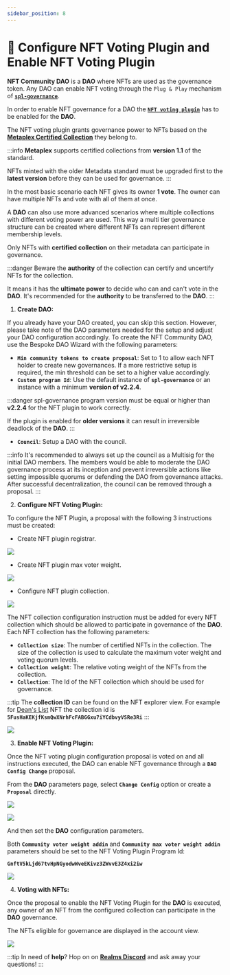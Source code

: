 ```yaml
---
sidebar_position: 8
---
```


# 🔲 Configure NFT Voting Plugin and Enable NFT Voting Plugin

**NFT Community DAO** is a **DAO** where NFTs are used as the governance token. Any DAO can enable NFT voting through the `Plug & Play` mechanism of [**`spl-governance`**](https://github.com/solana-labs/solana-program-library/blob/master/governance/README.md).

In order to enable NFT governance for a DAO the [**`NFT voting plugin`**](https://github.com/solana-labs/governance-program-library) has to be enabled for the **DAO**.

The NFT voting plugin grants governance power to NFTs based on the [**Metaplex Certified Collection**](https://www.metaplex.com/posts/certified-collections) they belong to.&#x20;

:::info
**Metaplex** supports certified collections from **version 1.1** of the standard.

NFTs minted with the older Metadata standard must be upgraded first to the **latest version** before they can be used for governance.
:::

In the most basic scenario each NFT gives its owner **1 vote**. The owner can have multiple NFTs and vote with all of them at once.

A **DAO** can also use more advanced scenarios where multiple collections with different voting power are used. This way a multi tier governance structure can be created where different NFTs can represent different membership levels.

Only NFTs with **certified collection** on their metadata can participate in governance.

:::danger
Beware the **authority** of the collection can certify and uncertify NFTs for the collection.

It means it has the **ultimate power** to decide who can and can't vote in the **DAO**. It's recommended for the **authority** to be transferred to the **DAO**.
:::

1. **Create DAO:**

If you already have your DAO created, you can skip this section. However, please take note of the DAO parameters needed for the setup and adjust your DAO configuration accordingly. To create the NFT Community DAO, use the Bespoke DAO Wizard with the following parameters:

* **`Min community tokens to create proposal`**: Set to 1 to allow each NFT holder to create new governances. If a more restrictive setup is required, the min threshold can be set to a higher value accordingly.
* **`Custom program Id`**: Use the default instance of **`spl-governance`** or an instance with a minimum **version of v2.2.4**.

:::danger
spl-governance program version must be equal or higher than **v2.2.4** for the NFT plugin to work correctly.

If the plugin is enabled for **older versions** it can result in irreversible deadlock of the **DAO**.
:::

* **`Council`**: Setup a DAO with the council.

:::info
It's recommended to always set up the council as a Multisig for the initial DAO members. The members would be able to moderate the DAO governance process at its inception and prevent irreversible actions like setting impossible quorums or defending the DAO from governance attacks. After successful decentralization, the council can be removed through a proposal​.
:::

2. **Configure NFT Voting Plugin:**

To configure the NFT Plugin, a proposal with the following 3 instructions must be created:

* Create NFT plugin registrar.

![](https://1350030557-files.gitbook.io/~/files/v0/b/gitbook-x-prod.appspot.com/o/spaces%2FuD41l732PFwZVguNUpT3%2Fuploads%2F6byRZsJENCbe9P869rP3%2FScreenshot_883.png?alt=media&token=b417fcce-a36f-4ee5-a496-1a9f8dc90f0e)

* Create NFT plugin max voter weight.

![](https://1350030557-files.gitbook.io/~/files/v0/b/gitbook-x-prod.appspot.com/o/spaces%2FuD41l732PFwZVguNUpT3%2Fuploads%2FiDzl7Afb3aLUA2GnoooX%2FScreenshot_884.png?alt=media&token=ab754e24-66b8-44fc-993d-5aaaa3e27189)

* Configure NFT plugin collection.

![](https://1350030557-files.gitbook.io/~/files/v0/b/gitbook-x-prod.appspot.com/o/spaces%2FuD41l732PFwZVguNUpT3%2Fuploads%2FVAixsi6brTWDH7GZJxsr%2FScreenshot_885.png?alt=media&token=b8b699a8-1917-440a-9e2c-018fedf13a0e)

The NFT collection configuration instruction must be added for every NFT collection which should be allowed to participate in governance of the **DAO**. Each NFT collection has the following parameters:

* **`Collection size`**: The number of certified NFTs in the collection. The size of the collection is used to calculate the maximum voter weight and voting quorum levels.
* **`Collection weight`**: The relative voting weight of the NFTs from the collection.
* **`Collection`**: The Id of the NFT collection which should be used for governance​.

:::tip
The **collection ID** can be found on the NFT explorer view. For example for [Dean's List](https://explorer.solana.com/address/B5DeZ7s9FLmSMMftwFNtbSWKACW7EjHDh4caYV3oFKks) NFT the collection id is **`5FusHaKEKjfKsmQwXNrhFcFABGGxu7iYCdbvyVSRe3Ri`**
:::

![](https://1350030557-files.gitbook.io/~/files/v0/b/gitbook-x-prod.appspot.com/o/spaces%2FuD41l732PFwZVguNUpT3%2Fuploads%2FLrfTtjrHZVVZGamHHoBT%2FScreenshot_886.png?alt=media&token=92b501f6-48b6-4eab-8468-512dd73c0c93)

3. **Enable NFT Voting Plugin:**

Once the NFT voting plugin configuration proposal is voted on and all instructions executed, the DAO can enable NFT governance through a **`DAO Config Change`** proposal.

From the **DAO** parameters page, select **`Change Config`** option or create a **`Proposal`** directly.

![](https://1350030557-files.gitbook.io/~/files/v0/b/gitbook-x-prod.appspot.com/o/spaces%2FuD41l732PFwZVguNUpT3%2Fuploads%2FaB0ZHshaSG86RagXILDj%2FScreenshot_887.png?alt=media&token=63922a8e-ea97-40d4-ac3e-bd4b40708612)

![](https://1350030557-files.gitbook.io/~/files/v0/b/gitbook-x-prod.appspot.com/o/spaces%2FuD41l732PFwZVguNUpT3%2Fuploads%2FQmBRqoHlPO0ZaAV9xftM%2FScreenshot_889.png?alt=media&token=61e7c7d1-6bec-4665-af00-a45cdbdc5c9f)

And then set the **DAO** configuration parameters.

Both **`Community voter weight addin`** and **`Community max voter weight addin`** parameters should be set to the NFT Voting Plugin Program Id:

**`GnftV5kLjd67tvHpNGyodwWveEKivz3ZWvvE3Z4xi2iw`**

![](https://1350030557-files.gitbook.io/~/files/v0/b/gitbook-x-prod.appspot.com/o/spaces%2FuD41l732PFwZVguNUpT3%2Fuploads%2FtmxYk7Yb0BAj6PyTaEuL%2FScreenshot_888.png?alt=media&token=a68773c9-ef55-4357-a35c-153a55a91d37)

4. **Voting with NFTs:**

Once the proposal to enable the NFT Voting Plugin for the **DAO** is executed, any owner of an NFT from the configured collection can participate in the **DAO** governance.

The NFTs eligible for governance are displayed in the account view.

![](https://1350030557-files.gitbook.io/~/files/v0/b/gitbook-x-prod.appspot.com/o/spaces%2FuD41l732PFwZVguNUpT3%2Fuploads%2FvntgqEQClcssc4kTQRs1%2F1112323232.png?alt=media&token=396a1635-f118-4d87-932c-c08f9839043e)

:::tip
In need of **help**? Hop on on [**Realms Discord**](https://discord.com/invite/VsPbrK2hJk) and ask away your questions!
:::